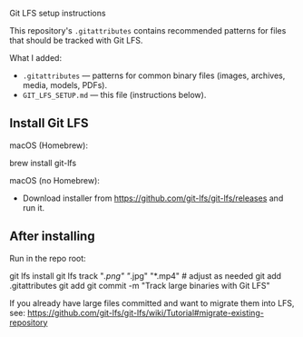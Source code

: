 Git LFS setup instructions

This repository's `.gitattributes` contains recommended patterns for files that should be tracked with Git LFS.

What I added:
- `.gitattributes` — patterns for common binary files (images, archives, media, models, PDFs).
- `GIT_LFS_SETUP.md` — this file (instructions below).

Install Git LFS
---------------
macOS (Homebrew):

  brew install git-lfs

macOS (no Homebrew):
- Download installer from https://github.com/git-lfs/git-lfs/releases and run it.

After installing
----------------
Run in the repo root:

  git lfs install
  git lfs track "*.png" "*.jpg" "*.mp4"  # adjust as needed
  git add .gitattributes
  git add <large files>
  git commit -m "Track large binaries with Git LFS"

If you already have large files committed and want to migrate them into LFS, see:
https://github.com/git-lfs/git-lfs/wiki/Tutorial#migrate-existing-repository

